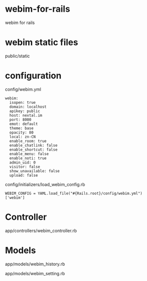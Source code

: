 webim-for-rails
===============

webim for rails

webim static files
==================

public/static

configuration
=============

config/webim.yml

	webim:
	  isopen: true
	  domain: localhost
	  apikey: public 
	  host: nextal.im   
	  port: 8000
	  emot: default
	  theme: base
	  opacity: 80
	  local: zn-CN
	  enable_room: true
	  enable_chatlink: false
	  enable_shortcut: false
	  enable_menu: false
	  enable_noti: true
	  admin_uid: 0
	  visitor: false
	  show_unavailable: false
	  upload: false

config/initializers/load_webim_config.rb

	WEBIM_CONFIG = YAML.load_file("#{Rails.root}/config/webim.yml")['webim'] 

Controller
==========

app/controllers/webim_controller.rb


Models
======

app/models/webim_history.rb

app/models/webim_setting.rb


